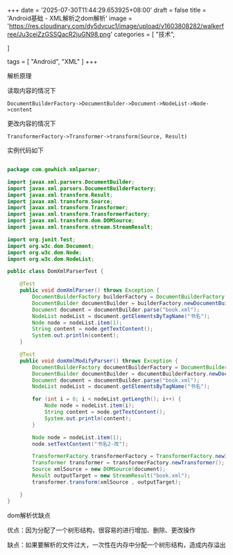+++
date = '2025-07-30T11:44:29.653925+08:00'
draft = false
title = 'Android基础 - XML解析之dom解析'
image = 'https://res.cloudinary.com/dy5dvcuc1/image/upload/v1603808282/walkerfree/Ju3ceiZzGSSQacR2juGN98.png'
categories = [
    "技术",

]

tags = [
    "Android",
    "XML"
]
+++

解析原理

读取内容的情况下

`DocumentBuilderFactory->DocumentBulder->Document->NodeList->Node->content`

更改内容的情况下

`TransformerFactory->Transformer->transform(Source, Result)`

实例代码如下

```java

package com.gowhich.xmlparser;

import javax.xml.parsers.DocumentBuilder;
import javax.xml.parsers.DocumentBuilderFactory;
import javax.xml.transform.Result;
import javax.xml.transform.Source;
import javax.xml.transform.Transformer;
import javax.xml.transform.TransformerFactory;
import javax.xml.transform.dom.DOMSource;
import javax.xml.transform.stream.StreamResult;

import org.junit.Test;
import org.w3c.dom.Document;
import org.w3c.dom.Node;
import org.w3c.dom.NodeList;

public class DomXmlParserTest {

	@Test
	public void domXmlParser() throws Exception {
		DocumentBuilderFactory builderFactory = DocumentBuilderFactory.newInstance();
		DocumentBuilder documentBuilder = builderFactory.newDocumentBuilder();
		Document document = documentBuilder.parse("book.xml");
		NodeList nodeList = document.getElementsByTagName("书名");
		Node node = nodeList.item(1);
		String content = node.getTextContent();
		System.out.println(content);
	}

	@Test
	public void domXmlModifyParser() throws Exception {
		DocumentBuilderFactory documentBuilderFactory = DocumentBuilderFactory.newInstance();
		DocumentBuilder documentBuilder = documentBuilderFactory.newDocumentBuilder();
		Document document = documentBuilder.parse("book.xml");
		NodeList nodeList = document.getElementsByTagName("书名");

		for (int i = 0; i < nodeList.getLength(); i++) {
			Node node = nodeList.item(i);
			String content = node.getTextContent();
			System.out.println(content);
		}

		Node node = nodeList.item(1);
		node.setTextContent("书名2-改");

		TransformerFactory transformerFactory = TransformerFactory.newInstance();
		Transformer transformer = transformerFactory.newTransformer();
		Source xmlSource = new DOMSource(document);
		Result outputTarget = new StreamResult("book.xml");
		transformer.transform(xmlSource , outputTarget);

	}
}

```

dom解析优缺点

优点：因为分配了一个树形结构，很容易的进行增加、删除、更改操作

缺点：如果要解析的文件过大，一次性在内存中分配一个树形结构，造成内存溢出
